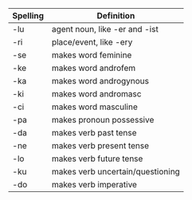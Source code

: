 | Spelling | Definition |
|----------|------------|
| -lu | agent noun, like -er and -ist |
| -ri | place/event, like -ery |
| -se | makes word feminine |
| -ke | makes word androfem |
| -ka | makes word androgynous |
| -ki | makes word andromasc |
| -ci | makes word masculine |
| -pa | makes pronoun possessive |
| -da | makes verb past tense |
| -ne | makes verb present tense |
| -lo | makes verb future tense |
| -ku | makes verb uncertain/questioning |
| -do | makes verb imperative |
